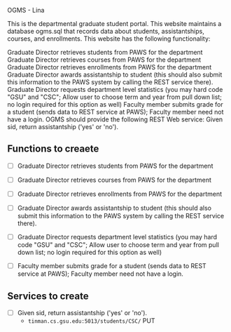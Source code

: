 OGMS - Lina

This is the departmental graduate student portal. This website maintains a database ogms.sql that records data about students, assistantships, courses, and enrollments. This website has the following functionality:

Graduate Director retrieves students from PAWS for the department
Graduate Director retrieves courses from PAWS for the department
Graduate Director retrieves enrollments from PAWS for the department
Graduate Director awards assistantship to student (this should also submit this information to the PAWS system by calling the REST service there).
Graduate Director requests department level statistics (you may hard code "GSU" and "CSC"; Allow user to choose term and year from pull down list; no login required for this option as well)
Faculty member submits grade for a student (sends data to REST service at PAWS); Faculty member need not have a login.
OGMS should provide the following REST Web service:
Given sid, return assistantship ('yes' or 'no').


## Functions to creaete

- [ ] Graduate Director retrieves students from PAWS for the department
- [ ] Graduate Director retrieves courses from PAWS for the department
- [ ] Graduate Director retrieves enrollments from PAWS for the department
- [ ] Graduate Director awards assistantship to student (this should also submit this information to the PAWS system by calling the REST service there).
- [ ] Graduate Director requests department level statistics (you may hard code "GSU" and "CSC"; Allow user to choose term and year from pull down list; no login required for this option as well)
- [ ] Faculty member submits grade for a student (sends data to REST service at PAWS); Faculty member need not have a login.


## Services to create

- [ ] Given sid, return assistantship ('yes' or 'no').
	- `tinman.cs.gsu.edu:5013/students/CSC/` PUT
